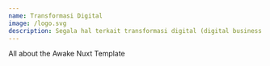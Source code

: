 ```yaml
---
name: Transformasi Digital
image: /logo.svg
description: Segala hal terkait transformasi digital (digital business transformation).
---
```

All about the Awake Nuxt Template
